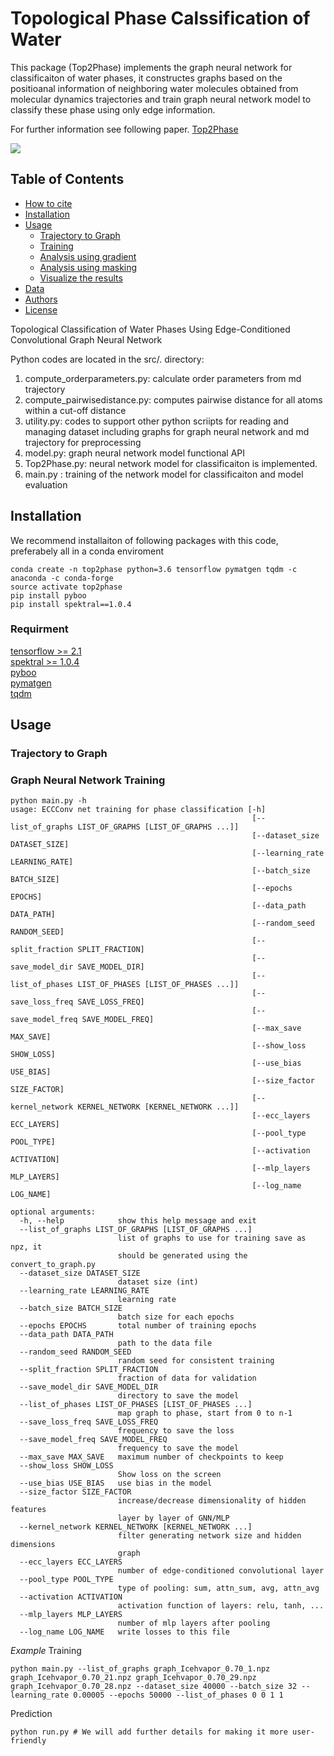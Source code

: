 
# Topological Phase Calssification of Water

This package (Top2Phase) implements the graph neural network for classificaiton of water phases, it constructes graphs based on the positioanal information of neighboring water molecules obtained from molecular dynamics trajectories and train graph neural network model to classify these phase using only edge information.

For further information see following paper.
[Top2Phase](https://doi.org)

![](images/image.png)

## Table of Contents

- [How to cite](#how-to-cite)
- [Installation](#Installation)
- [Usage](#usage)
  - [Trajectory to Graph](#MD-Data-Processing)
  - [Training](#Graph-neural-network-training)
  - [Analysis using gradient](#Saliency-Map)
  - [Analysis using masking](#masking-Explaination)
  - [Visualize the results](#visualize-the-results)
- [Data](#data)
- [Authors](#authors)
- [License](#license)

Topological Classification of Water Phases Using Edge-Conditioned Convolutional Graph Neural Network  


Python codes are located in the src/. directory:


1. compute_orderparameters.py: calculate order parameters from md trajectory
2. compute_pairwisedistance.py: computes pairwise distance for all atoms within a cut-off distance 
3. utility.py: codes to support other python scriipts for reading and managing dataset including graphs for graph neural network and md trajectory for preprocessing
4. model.py: graph neural network model functional API
5. Top2Phase.py: neural network model for classificaiton is implemented. 
6. main.py : training of the network model for classificaiton and model evaluation 

## Installation
  We recommend installaiton of following packages with this code, preferabely all in a conda enviroment
  ```
  conda create -n top2phase python=3.6 tensorflow pymatgen tqdm -c anaconda -c conda-forge
  source activate top2phase 
  pip install pyboo
  pip install spektral==1.0.4
  ```
  ### Requirment
   [tensorflow >= 2.1](https://www.tensorflow.org)<br>
   [spektral >= 1.0.4](https://graphneural.network)<br>
   [pyboo](https://pyboo.readthedocs.io/en/latest/index.html) <br>
   [pymatgen](http://pymatgen.org)<br>
   [tqdm](https://tqdm.github.io)<br>
## Usage

### Trajectory to Graph




### Graph Neural Network Training
```
python main.py -h
usage: ECCConv net training for phase classification [-h]
                                                      [--list_of_graphs LIST_OF_GRAPHS [LIST_OF_GRAPHS ...]]
                                                      [--dataset_size DATASET_SIZE]
                                                      [--learning_rate LEARNING_RATE]
                                                      [--batch_size BATCH_SIZE]
                                                      [--epochs EPOCHS]
                                                      [--data_path DATA_PATH]
                                                      [--random_seed RANDOM_SEED]
                                                      [--split_fraction SPLIT_FRACTION]
                                                      [--save_model_dir SAVE_MODEL_DIR]
                                                      [--list_of_phases LIST_OF_PHASES [LIST_OF_PHASES ...]]
                                                      [--save_loss_freq SAVE_LOSS_FREQ]
                                                      [--save_model_freq SAVE_MODEL_FREQ]
                                                      [--max_save MAX_SAVE]
                                                      [--show_loss SHOW_LOSS]
                                                      [--use_bias USE_BIAS]
                                                      [--size_factor SIZE_FACTOR]
                                                      [--kernel_network KERNEL_NETWORK [KERNEL_NETWORK ...]]
                                                      [--ecc_layers ECC_LAYERS]
                                                      [--pool_type POOL_TYPE]
                                                      [--activation ACTIVATION]
                                                      [--mlp_layers MLP_LAYERS]
                                                      [--log_name LOG_NAME]

optional arguments:
  -h, --help            show this help message and exit
  --list_of_graphs LIST_OF_GRAPHS [LIST_OF_GRAPHS ...]
                        list of graphs to use for training save as npz, it
                        should be generated using the convert_to_graph.py
  --dataset_size DATASET_SIZE
                        dataset size (int)
  --learning_rate LEARNING_RATE
                        learning rate
  --batch_size BATCH_SIZE
                        batch size for each epochs
  --epochs EPOCHS       total number of training epochs
  --data_path DATA_PATH
                        path to the data file
  --random_seed RANDOM_SEED
                        random seed for consistent training
  --split_fraction SPLIT_FRACTION
                        fraction of data for validation
  --save_model_dir SAVE_MODEL_DIR
                        directory to save the model
  --list_of_phases LIST_OF_PHASES [LIST_OF_PHASES ...]
                        map graph to phase, start from 0 to n-1
  --save_loss_freq SAVE_LOSS_FREQ
                        frequency to save the loss
  --save_model_freq SAVE_MODEL_FREQ
                        frequency to save the model
  --max_save MAX_SAVE   maximum number of checkpoints to keep
  --show_loss SHOW_LOSS
                        Show loss on the screen
  --use_bias USE_BIAS   use bias in the model
  --size_factor SIZE_FACTOR
                        increase/decrease dimensionality of hidden features
                        layer by layer of GNN/MLP
  --kernel_network KERNEL_NETWORK [KERNEL_NETWORK ...]
                        filter generating network size and hidden dimensions
                        graph
  --ecc_layers ECC_LAYERS
                        number of edge-conditioned convolutional layer
  --pool_type POOL_TYPE
                        type of pooling: sum, attn_sum, avg, attn_avg
  --activation ACTIVATION
                        activation function of layers: relu, tanh, ...
  --mlp_layers MLP_LAYERS
                        number of mlp layers after pooling
  --log_name LOG_NAME   write losses to this file
```

*Example*
Training
```
python main.py --list_of_graphs graph_Icehvapor_0.70_1.npz graph_Icehvapor_0.70_21.npz graph_Icehvapor_0.70_29.npz graph_Icehvapor_0.70_28.npz --dataset_size 40000 --batch_size 32 --learning_rate 0.00005 --epochs 50000 --list_of_phases 0 0 1 1
```
Prediction
```
python run.py # We will add further details for making it more user-friendly
```
